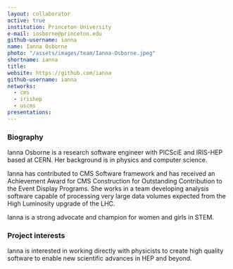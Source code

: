 ```yaml
---
layout: collaborator
active: true
institution: Princeton University
e-mail: iosborne@princeton.edu
github-username: ianna
name: Ianna Osborne
photo: "/assets/images/team/Ianna-Osborne.jpeg"
shortname: ianna
title:
website: https://github.com/ianna
github-username: ianna
networks:
  - cms
  - irishep
  - uscms
presentations:
---
```


### Biography

Ianna Osborne is a research software engineer with PICSciE and IRIS-HEP based at CERN. Her background is in physics and computer science.

Ianna has contributed to CMS Software framework and has received an Achievement Award for CMS Construction for Outstanding Contribution to the Event Display Programs.
She works in a team developing analysis software capable of processing very large data volumes expected from the High Luminosity upgrade of the LHC.

Ianna is a strong advocate and champion for women and girls in STEM.

### Project interests

Ianna is interested in working directly with physicists to create high quality software to enable new scientific advances in HEP and beyond.
